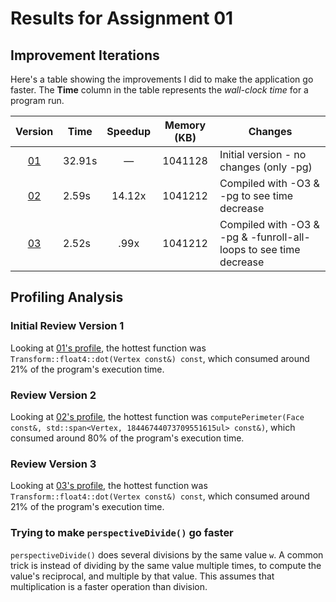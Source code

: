 # Results for Assignment 01

## Improvement Iterations

Here's a table showing the improvements I did to make the application go faster.  The **Time** column in the table represents the _wall-clock time_ for a program run.

| Version | Time | Speedup | Memory (KB) | Changes |
| :-----: | ---- | :-----: | :------: | ------- |
| [01](01.cpp) | 32.91s | &mdash; | 1041128 | Initial version - no changes (only -pg)                      |
| [02](01.cpp)| 2.59s | 14.12x | 1041212 | Compiled with -O3 & -pg to see time decrease                    |
| [03](03.cpp) | 2.52s | .99x| 1041212 | Compiled with -O3 & -pg & -funroll-all-loops to see time decrease |

## Profiling Analysis

### Initial Review Version 1
Looking at [01's profile](01.prof), the hottest function was `Transform::float4::dot(Vertex const&) const`, which consumed around 21% of the program's execution time. 

### Review Version 2
Looking at [02's profile](02.prof), the hottest function was `computePerimeter(Face const&, std::span<Vertex, 18446744073709551615ul> const&)`, which consumed around 80% of the program's execution time. 

### Review Version 3
Looking at [03's profile](03.prof), the hottest function was `Transform::float4::dot(Vertex const&) const`, which consumed around 21% of the program's execution time. 


### Trying to make `perspectiveDivide()` go faster

`perspectiveDivide()` does several divisions by the same value `w`.  A common trick is instead of dividing by the same value multiple times, to compute the value's reciprocal, and multiple by that value.  This assumes that multiplication is a faster operation than division.
